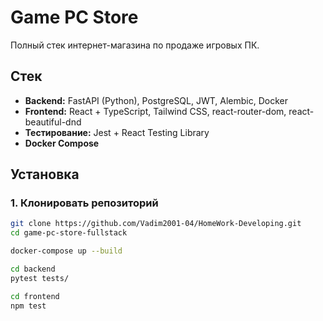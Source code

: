 # Game PC Store

Полный стек интернет-магазина по продаже игровых ПК.

## Стек

- **Backend:** FastAPI (Python), PostgreSQL, JWT, Alembic, Docker
- **Frontend:** React + TypeScript, Tailwind CSS, react-router-dom, react-beautiful-dnd
- **Тестирование:** Jest + React Testing Library
- **Docker Compose**

## Установка

### 1. Клонировать репозиторий
```bash
git clone https://github.com/Vadim2001-04/HomeWork-Developing.git 
cd game-pc-store-fullstack

docker-compose up --build

cd backend
pytest tests/

cd frontend
npm test